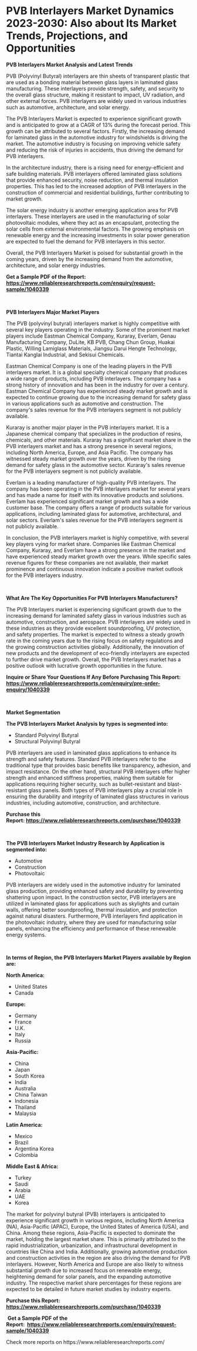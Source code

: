 <p><h1>PVB Interlayers Market Dynamics 2023-2030: Also about Its Market Trends, Projections, and Opportunities</h1></p><p><strong>PVB Interlayers Market Analysis and Latest Trends</strong></p>
<p><p>PVB (Polyvinyl Butyral) interlayers are thin sheets of transparent plastic that are used as a bonding material between glass layers in laminated glass manufacturing. These interlayers provide strength, safety, and security to the overall glass structure, making it resistant to impact, UV radiation, and other external forces. PVB interlayers are widely used in various industries such as automotive, architecture, and solar energy.</p><p>The PVB Interlayers Market is expected to experience significant growth and is anticipated to grow at a CAGR of 13% during the forecast period. This growth can be attributed to several factors. Firstly, the increasing demand for laminated glass in the automotive industry for windshields is driving the market. The automotive industry is focusing on improving vehicle safety and reducing the risk of injuries in accidents, thus driving the demand for PVB interlayers.</p><p>In the architecture industry, there is a rising need for energy-efficient and safe building materials. PVB interlayers offered laminated glass solutions that provide enhanced security, noise reduction, and thermal insulation properties. This has led to the increased adoption of PVB interlayers in the construction of commercial and residential buildings, further contributing to market growth.</p><p>The solar energy industry is another emerging application area for PVB interlayers. These interlayers are used in the manufacturing of solar photovoltaic modules, where they act as an encapsulant, protecting the solar cells from external environmental factors. The growing emphasis on renewable energy and the increasing investments in solar power generation are expected to fuel the demand for PVB interlayers in this sector.</p><p>Overall, the PVB Interlayers Market is poised for substantial growth in the coming years, driven by the increasing demand from the automotive, architecture, and solar energy industries.</p></p>
<p><strong>Get a Sample PDF of the Report:&nbsp; <a href="https://www.reliableresearchreports.com/enquiry/request-sample/1040339">https://www.reliableresearchreports.com/enquiry/request-sample/1040339</a></strong></p>
<p>&nbsp;</p>
<p><strong>PVB Interlayers Major Market Players</strong></p>
<p><p>The PVB (polyvinyl butyral) interlayers market is highly competitive with several key players operating in the industry. Some of the prominent market players include Eastman Chemical Company, Kuraray, Everlam, Genau Manufacturing Company, DuLite, KB PVB, Chang Chun Group, Huakai Plastic, Willing Lamiglass Materials, Jiangsu Darui Hengte Technology, Tiantai Kanglai Industrial, and Sekisui Chemicals.</p><p>Eastman Chemical Company is one of the leading players in the PVB interlayers market. It is a global specialty chemical company that produces a wide range of products, including PVB interlayers. The company has a strong history of innovation and has been in the industry for over a century. Eastman Chemical Company has experienced steady market growth and is expected to continue growing due to the increasing demand for safety glass in various applications such as automotive and construction. The company's sales revenue for the PVB interlayers segment is not publicly available.</p><p>Kuraray is another major player in the PVB interlayers market. It is a Japanese chemical company that specializes in the production of resins, chemicals, and other materials. Kuraray has a significant market share in the PVB interlayers market and has a strong presence in several regions, including North America, Europe, and Asia Pacific. The company has witnessed steady market growth over the years, driven by the rising demand for safety glass in the automotive sector. Kuraray's sales revenue for the PVB interlayers segment is not publicly available.</p><p>Everlam is a leading manufacturer of high-quality PVB interlayers. The company has been operating in the PVB interlayers market for several years and has made a name for itself with its innovative products and solutions. Everlam has experienced significant market growth and has a wide customer base. The company offers a range of products suitable for various applications, including laminated glass for automotive, architectural, and solar sectors. Everlam's sales revenue for the PVB interlayers segment is not publicly available.</p><p>In conclusion, the PVB interlayers market is highly competitive, with several key players vying for market share. Companies like Eastman Chemical Company, Kuraray, and Everlam have a strong presence in the market and have experienced steady market growth over the years. While specific sales revenue figures for these companies are not available, their market prominence and continuous innovation indicate a positive market outlook for the PVB interlayers industry.</p></p>
<p>&nbsp;</p>
<p><strong>What Are The Key Opportunities For PVB Interlayers Manufacturers?</strong></p>
<p><p>The PVB Interlayers market is experiencing significant growth due to the increasing demand for laminated safety glass in various industries such as automotive, construction, and aerospace. PVB interlayers are widely used in these industries as they provide excellent soundproofing, UV protection, and safety properties. The market is expected to witness a steady growth rate in the coming years due to the rising focus on safety regulations and the growing construction activities globally. Additionally, the innovation of new products and the development of eco-friendly interlayers are expected to further drive market growth. Overall, the PVB Interlayers market has a positive outlook with lucrative growth opportunities in the future.</p></p>
<p><strong>Inquire or Share Your Questions If Any Before Purchasing This Report: <a href="https://www.reliableresearchreports.com/enquiry/pre-order-enquiry/1040339">https://www.reliableresearchreports.com/enquiry/pre-order-enquiry/1040339</a></strong></p>
<p>&nbsp;</p>
<p><strong>Market Segmentation</strong></p>
<p><strong>The PVB Interlayers Market Analysis by types is segmented into:</strong></p>
<p><ul><li>Standard Polyvinyl Butyral</li><li>Structural Polyvinyl Butyral</li></ul></p>
<p><p>PVB interlayers are used in laminated glass applications to enhance its strength and safety features. Standard PVB interlayers refer to the traditional type that provides basic benefits like transparency, adhesion, and impact resistance. On the other hand, structural PVB interlayers offer higher strength and enhanced stiffness properties, making them suitable for applications requiring higher security, such as bullet-resistant and blast-resistant glass panels. Both types of PVB interlayers play a crucial role in ensuring the durability and integrity of laminated glass structures in various industries, including automotive, construction, and architecture.</p></p>
<p><strong>Purchase this Report:&nbsp;<a href="https://www.reliableresearchreports.com/purchase/1040339">https://www.reliableresearchreports.com/purchase/1040339</a></strong></p>
<p>&nbsp;</p>
<p><strong>The PVB Interlayers Market Industry Research by Application is segmented into:</strong></p>
<p><ul><li>Automotive</li><li>Construction</li><li>Photovoltaic</li></ul></p>
<p><p>PVB interlayers are widely used in the automotive industry for laminated glass production, providing enhanced safety and durability by preventing shattering upon impact. In the construction sector, PVB interlayers are utilized in laminated glass for applications such as skylights and curtain walls, offering better soundproofing, thermal insulation, and protection against natural disasters. Furthermore, PVB interlayers find application in the photovoltaic industry, where they are used for manufacturing solar panels, enhancing the efficiency and performance of these renewable energy systems.</p></p>
<p>&nbsp;</p>
<p><strong>In terms of Region, the PVB Interlayers Market Players available by Region are:</strong></p>
<p>
    <p> <strong> North America: </strong>
        <ul>
            <li>United States</li>
            <li>Canada</li>
        </ul>
        </p> 
    <p> <strong> Europe: </strong>
        <ul>
            <li>Germany</li>
            <li>France</li>
            <li>U.K.</li>
            <li>Italy</li>
            <li>Russia</li>
        </ul>
        </p> 
    <p> <strong> Asia-Pacific: </strong>
        <ul>
            <li>China</li>
            <li>Japan</li>
            <li>South Korea</li>
            <li>India</li>
            <li>Australia</li>
            <li>China Taiwan</li>
            <li>Indonesia</li>
            <li>Thailand</li>
            <li>Malaysia</li>
        </ul>
        </p> 
    <p> <strong> Latin America: </strong>
        <ul>
            <li>Mexico</li>
            <li>Brazil</li>
            <li>Argentina Korea</li>
            <li>Colombia</li>
        </ul>
        </p> 
    <p> <strong> Middle East & Africa: </strong>
        <ul>
            <li>Turkey</li>
            <li>Saudi</li>
            <li>Arabia</li>
            <li>UAE</li>
            <li>Korea</li>
        </ul>
    </p>
    </p>
<p><p>The market for polyvinyl butyral (PVB) interlayers is anticipated to experience significant growth in various regions, including North America (NA), Asia-Pacific (APAC), Europe, the United States of America (USA), and China. Among these regions, Asia-Pacific is expected to dominate the market, holding the largest market share. This is primarily attributed to the rapid industrialization, urbanization, and infrastructural development in countries like China and India. Additionally, growing automotive production and construction activities in the region are also driving the demand for PVB interlayers. However, North America and Europe are also likely to witness substantial growth due to increased focus on renewable energy, heightening demand for solar panels, and the expanding automotive industry. The respective market share percentages for these regions are expected to be detailed in future market studies by industry experts.</p></p>
<p><strong>Purchase this Report: <a href="https://www.reliableresearchreports.com/purchase/1040339">https://www.reliableresearchreports.com/purchase/1040339</a></strong></p>
<p>&nbsp;<strong>Get a Sample PDF of the Report:&nbsp;&nbsp;<a href="https://www.reliableresearchreports.com/enquiry/request-sample/1040339">https://www.reliableresearchreports.com/enquiry/request-sample/1040339</a></strong></p>
<p><strong></strong></p>
<p>Check more reports on https://www.reliableresearchreports.com/</p>